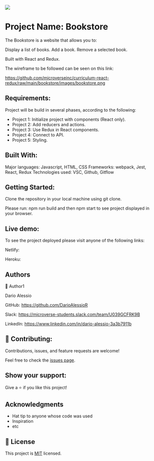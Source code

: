 ![](https://img.shields.io/badge/Microverse-blueviolet)

# Project Name: Bookstore

The Bookstore is a website that allows you to:

Display a list of books.
Add a book.
Remove a selected book.

Built with React and Redux.

The wireframe to be followed can be seen on this link:

https://github.com/microverseinc/curriculum-react-redux/raw/main/bookstore/images/bookstore.png

## Requirements:

Project will be build in several phases, according to the following:

- Project 1: Initialize project with components (React only).
- Project 2: Add reducers and actions.
- Project 3: Use Redux in React components.
- Project 4: Connect to API.
- Project 5: Styling.

## Built With:
Major languages: Javascript, HTML, CSS
Frameworks: webpack, Jest, React, Redux
Technologies used: VSC, Github, Gitflow


## Getting Started:
Clone the repository in your local machine using git clone.

Please run: npm run build and then npm start to see project displayed in your browser.

## Live demo:

To see the project deployed please visit anyone  of the following links:

Netlify:   

Heroku:    

##  Authors
👤 Author1

Dario Alessio

GitHub: https://github.com/DarioAlessioR

Slack: https://microverse-students.slack.com/team/U039GCFRK9B

LinkedIn: https://www.linkedin.com/in/dario-alessio-3a3b7911b

## 🤝 Contributing:

Contributions, issues, and feature requests are welcome!

Feel free to check the [issues page](../../issues/).

## Show your support:

Give a ⭐️ if you like this project!

## Acknowledgments

- Hat tip to anyone whose code was used
- Inspiration
- etc

## 📝 License

This project is [MIT](./MIT.md) licensed.